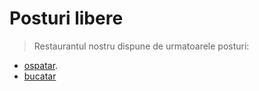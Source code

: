 # Posturi libere

>Restaurantul nostru dispune de urmatoarele posturi: 
* [ospatar](locuri-de-munca\ospatar.md).
* [bucatar](/locuri-de-munca/bucatar.md)
